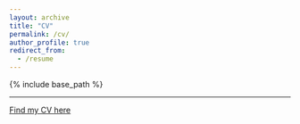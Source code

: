 ```yaml
---
layout: archive
title: "CV"
permalink: /cv/
author_profile: true
redirect_from:
  - /resume
---
```


{% include base_path %}

---


[Find my CV here](https://junlizhao1.github.io/files/ZHAOJunliCV_2023.pdf)
